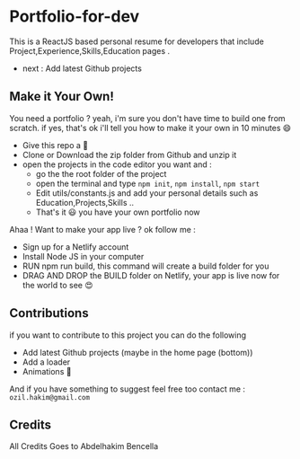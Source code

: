 # Portfolio-for-dev

This is a ReactJS based personal resume for developers that include Project,Experience,Skills,Education pages .

- next : Add latest Github projects

## Make it Your Own!

You need a portfolio ? yeah, i'm sure you don't have time to build one from scratch.
if yes, that's ok i'll tell you how to make it your own in 10 minutes 😄

- Give this repo a 🌟
- Clone or Download the zip folder from Github and unzip it
- open the projects in the code editor you want and :
  - go the the root folder of the project
  - open the terminal and type `npm init`, `npm install`, `npm start`
  - Edit utils/constants.js and add your personal details such as Education,Projects,Skills ..
  - That's it 😃 you have your own portfolio now

Ahaa ! Want to make your app live ? ok follow me :

- Sign up for a Netlify account
- Install Node JS in your computer
- RUN npm run build, this command will create a build folder for you
- DRAG AND DROP the BUILD folder on Netlify, your app is live now for the world to see 😍

## Contributions

if you want to contribute to this project you can do the following

- Add latest Github projects (maybe in the home page (bottom))
- Add a loader
- Animations 🙉

And if you have something to suggest feel free too contact me : `ozil.hakim@gmail.com`

## Credits

All Credits Goes to Abdelhakim Bencella
